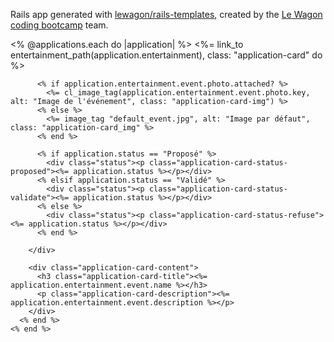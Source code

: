 Rails app generated with [lewagon/rails-templates](https://github.com/lewagon/rails-templates), created by the [Le Wagon coding bootcamp](https://www.lewagon.com) team.


<div class="applications-list">
    <% @applications.each do |application| %>
      <%= link_to entertainment_path(application.entertainment), class: "application-card" do %>
        <div class="application-card-image">

          <% if application.entertainment.event.photo.attached? %>
            <%= cl_image_tag(application.entertainment.event.photo.key, alt: "Image de l'événement", class: "application-card-img") %>
          <% else %>
            <%= image_tag "default_event.jpg", alt: "Image par défaut", class: "application-card_img" %>
          <% end %>

          <% if application.status == "Proposé" %>
            <div class="status"><p class="application-card-status-proposed"><%= application.status %></p></div>
          <% elsif application.status == "Validé" %>
            <div class="status"><p class="application-card-status-validate"><%= application.status %></p></div>
          <% else %>
            <div class="status"><p class="application-card-status-refuse"><%= application.status %></p></div>
          <% end %>

        </div>

        <div class="application-card-content">
          <h3 class="application-card-title"><%= application.entertainment.event.name %></h3>
          <p class="application-card-description"><%= application.entertainment.event.description %></p>
        </div>
      <% end %>
    <% end %>
  </div>
